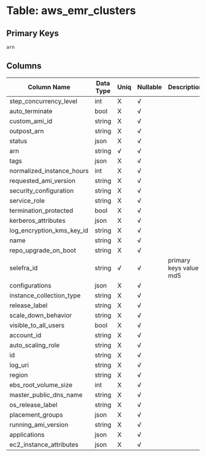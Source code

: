 # Table: aws_emr_clusters

## Primary Keys 

```
arn
```


## Columns 

|  Column Name   |  Data Type  | Uniq | Nullable | Description | 
|  ----  | ----  | ----  | ----  | ---- | 
| step_concurrency_level | int | X | √ |  | 
| auto_terminate | bool | X | √ |  | 
| custom_ami_id | string | X | √ |  | 
| outpost_arn | string | X | √ |  | 
| status | json | X | √ |  | 
| arn | string | √ | √ |  | 
| tags | json | X | √ |  | 
| normalized_instance_hours | int | X | √ |  | 
| requested_ami_version | string | X | √ |  | 
| security_configuration | string | X | √ |  | 
| service_role | string | X | √ |  | 
| termination_protected | bool | X | √ |  | 
| kerberos_attributes | json | X | √ |  | 
| log_encryption_kms_key_id | string | X | √ |  | 
| name | string | X | √ |  | 
| repo_upgrade_on_boot | string | X | √ |  | 
| selefra_id | string | √ | √ | primary keys value md5 | 
| configurations | json | X | √ |  | 
| instance_collection_type | string | X | √ |  | 
| release_label | string | X | √ |  | 
| scale_down_behavior | string | X | √ |  | 
| visible_to_all_users | bool | X | √ |  | 
| account_id | string | X | √ |  | 
| auto_scaling_role | string | X | √ |  | 
| id | string | X | √ |  | 
| log_uri | string | X | √ |  | 
| region | string | X | √ |  | 
| ebs_root_volume_size | int | X | √ |  | 
| master_public_dns_name | string | X | √ |  | 
| os_release_label | string | X | √ |  | 
| placement_groups | json | X | √ |  | 
| running_ami_version | string | X | √ |  | 
| applications | json | X | √ |  | 
| ec2_instance_attributes | json | X | √ |  | 



